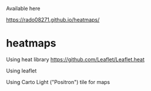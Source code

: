 Available here

https://rado08271.github.io/heatmaps/

# heatmaps

Using heat library
https://github.com/Leaflet/Leaflet.heat

Using leaflet

Using Carto Light ("Positron") tile for maps
